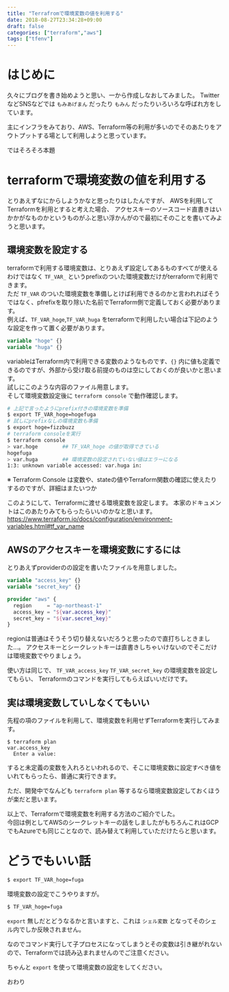 ```yaml
---
title: "Terrafromで環境変数の値を利用する"
date: 2018-08-27T23:34:28+09:00
draft: false
categories: ["terraform","aws"]
tags: ["tfenv"]
---
```


# はじめに
久々にブログを書き始めようと思い、一から作成しなおしてみました。
TwitterなどSNSなどでは `もみあげまん` だったり `もみん` だったりいろいろな呼ばれ方をしています。

主にインフラをみており、AWS、Terraform等の利用が多いのでそのあたりをアウトプットする場として利用しようと思っています。

ではそろそろ本題

# terraformで環境変数の値を利用する
とりあえずなにからしようかなと思ったりはしたんですが、
AWSを利用してTerraformを利用とすると考えた場合、
アクセスキーのソースコード直書きはいかかがなものかというものがふと思い浮かんがので最初にそのことを書いてみようと思います。

## 環境変数を設定する
terraformで利用する環境変数は、とりあえず設定してあるものすべてが使えるわけではなく `TF_VAR_` というprefixのついた環境変数だけがterraformで利用できます。  
ただ `TF_VAR` のついた環境変数を準備しとけば利用できるのかと言われればそうではなく、pfrefixを取り除いた名前でTerraform側で定義しておく必要があります。  
例えば、`TF_VAR_hoge`,`TF_VAR_huga` をterraformで利用したい場合は下記のような設定を作って置く必要があります。

```tf:variable.tf
variable "hoge" {}
variable "huga" {}
```

variableはTerraform内で利用できる変数のようなものです、`{}` 内に値も定義できるのですが、外部から受け取る前提のものは空にしておくのが良いかと思います。  
試しにこのような内容のファイル用意します。  
そして環境変数設定後に `terraform console` で動作確認します。

```sh
# 上記で言ったようにprefix付きの環境変数を準備
$ export TF_VAR_hoge=hogefuga 
# 試しにprefixなしの環境変数も準備
$ export hoge=fizzbuzz
# terraform consoleを実行
$ terraform console
> var.hoge        ## TF_VAR_hoge の値が取得できている
hogefuga
> var.huga        ## 環境変数の設定されていない値はエラーになる
1:3: unknown variable accessed: var.huga in:
```
※ Terraform Console は変数や、stateの値やTerraform関数の確認に使えたりするのですが、詳細はまたいつか

このようにして、Terraformに渡せる環境変数を設定します。 
本家のドキュメントはこのあたりみてもらったらいいのかなと思います。
https://www.terraform.io/docs/configuration/environment-variables.html#tf_var_name


## AWSのアクセスキーを環境変数にするには
とりあえずproviderのの設定を書いたファイルを用意しました。

```terraform
variable "access_key" {}
variable "secret_key" {}

provider "aws" {
  region     = "ap-northeast-1"
  access_key = "${var.access_key}"
  secret_key = "${var.secret_key}"
}
```

regionは普通はそうそう切り替えないだろうと思ったので直打ちしときました…。
アクセスキーとシークレットキーは直書きしちゃいけないのでそこだけは環境変数でやりましょう。

使い方は同じで、 `TF_VAR_access_key` `TF_VAR_secret_key` の環境変数を設定してもらい、
Terraformのコマンドを実行してもらえばいいだけです。

## 実は環境変数していしなくてもいい
先程の項のファイルを利用して、環境変数を利用せずTerraformを実行してみます。

```
$ terraform plan
var.access_key
  Enter a value:
```

すると未定義の変数を入れろといわれるので、そこに環境変数に設定すべき値をいれてもらったら、普通に実行できます。

ただ、開発中でなんども `terraform plan` 等するなら環境変数設定しておくほうが楽だと思います。

以上で、Terraformで環境変数を利用する方法のご紹介でした。  
今回は例としてAWSのシークレットキーの話をしましたがもちろんこれはGCPでもAzureでも同じことなので、読み替えて利用していただけたらと思います。

# どうでもいい話
```sh
$ export TF_VAR_hoge=fuga
```

環境変数の設定でこうやりますが。

```sh
$ TF_VAR_hoge=fuga
```

`export` 無しだとどうなるかと言いますと、これは `シェル変数` となってそのシェル内でしか反映されません。

なのでコマンド実行して子プロセスになってしまうとその変数は引き継がれないので、Terraformでは読み込まれませんのでご注意ください。

ちゃんと `export` を使って環境変数の設定をしてください。

おわり
